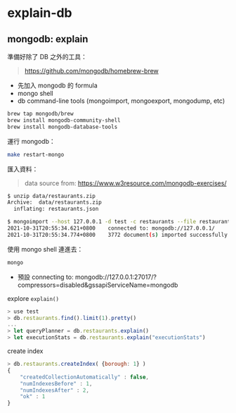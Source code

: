 # explain-db

## mongodb: explain

準備好除了 DB 之外的工具：
> https://github.com/mongodb/homebrew-brew
- 先加入 mongodb 的 formula
- mongo shell
- db command-line tools (mongoimport, mongoexport, mongodump, etc)
```bash
brew tap mongodb/brew
brew install mongodb-community-shell
brew install mongodb-database-tools
```

運行 mongodb：
```bash
make restart-mongo
```

匯入資料：
> data source from: https://www.w3resource.com/mongodb-exercises/

```bash
$ unzip data/restaurants.zip
Archive:  data/restaurants.zip
  inflating: restaurants.json

$ mongoimport --host 127.0.0.1 -d test -c restaurants --file restaurants.json
2021-10-31T20:55:34.621+0800    connected to: mongodb://127.0.0.1/
2021-10-31T20:55:34.774+0800    3772 document(s) imported successfully. 0 document(s) failed to import.
```

使用 mongo shell 連進去：
```bash
mongo
```
- 預設 connecting to: mongodb://127.0.0.1:27017/?compressors=disabled&gssapiServiceName=mongodb

explore `explain()`
```javascript
> use test
> db.restaurants.find().limit(1).pretty()
...
> let queryPlanner = db.restaurants.explain()
> let executionStats = db.restaurants.explain("executionStats")
```

create index
```javascript
> db.restaurants.createIndex( {borough: 1} )
{
	"createdCollectionAutomatically" : false,
	"numIndexesBefore" : 1,
	"numIndexesAfter" : 2,
	"ok" : 1
}
```
